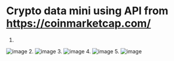 # Crypto data mini using API from https://coinmarketcap.com/

1.
![image](https://github.com/user-attachments/assets/02b4098d-7a99-44a8-a548-5d9ca1428e6a)
2.
![image](https://github.com/user-attachments/assets/cc9ab93c-94a8-48fd-b545-14acf1e10b4d)
3.
![image](https://github.com/user-attachments/assets/9347ad09-994e-45e8-8e61-a85b849ee351)
4.
![image](https://github.com/user-attachments/assets/f6025e87-a6c2-443c-8c32-4c73fe6afe31)
5.
![image](https://github.com/user-attachments/assets/9efad40a-b656-40e2-93bc-6cd07d1fb375)




